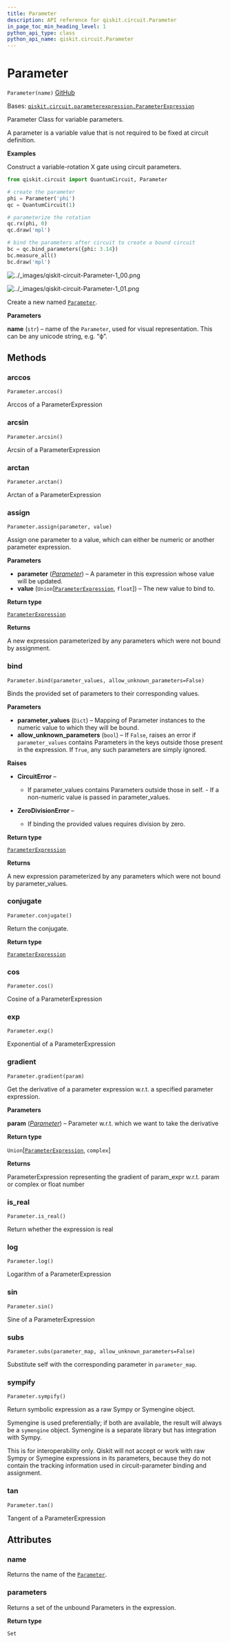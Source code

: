 ```yaml
---
title: Parameter
description: API reference for qiskit.circuit.Parameter
in_page_toc_min_heading_level: 1
python_api_type: class
python_api_name: qiskit.circuit.Parameter
---
```


# Parameter

<span id="qiskit.circuit.Parameter" />

`Parameter(name)` [GitHub](https://github.com/qiskit/qiskit/tree/stable/0.23/qiskit/circuit/parameter.py "view source code")

Bases: [`qiskit.circuit.parameterexpression.ParameterExpression`](qiskit.circuit.ParameterExpression "qiskit.circuit.parameterexpression.ParameterExpression")

Parameter Class for variable parameters.

A parameter is a variable value that is not required to be fixed at circuit definition.

**Examples**

Construct a variable-rotation X gate using circuit parameters.

```python
from qiskit.circuit import QuantumCircuit, Parameter

# create the parameter
phi = Parameter('phi')
qc = QuantumCircuit(1)

# parameterize the rotation
qc.rx(phi, 0)
qc.draw('mpl')

# bind the parameters after circuit to create a bound circuit
bc = qc.bind_parameters({phi: 3.14})
bc.measure_all()
bc.draw('mpl')
```

![../\_images/qiskit-circuit-Parameter-1\_00.png](/images/api/qiskit/0.41/qiskit-circuit-Parameter-1_00.png)

![../\_images/qiskit-circuit-Parameter-1\_01.png](/images/api/qiskit/0.41/qiskit-circuit-Parameter-1_01.png)

Create a new named [`Parameter`](#qiskit.circuit.Parameter "qiskit.circuit.Parameter").

**Parameters**

**name** (`str`) – name of the `Parameter`, used for visual representation. This can be any unicode string, e.g. “ϕ”.

## Methods

### arccos

<span id="qiskit.circuit.Parameter.arccos" />

`Parameter.arccos()`

Arccos of a ParameterExpression

### arcsin

<span id="qiskit.circuit.Parameter.arcsin" />

`Parameter.arcsin()`

Arcsin of a ParameterExpression

### arctan

<span id="qiskit.circuit.Parameter.arctan" />

`Parameter.arctan()`

Arctan of a ParameterExpression

### assign

<span id="qiskit.circuit.Parameter.assign" />

`Parameter.assign(parameter, value)`

Assign one parameter to a value, which can either be numeric or another parameter expression.

**Parameters**

*   **parameter** ([*Parameter*](qiskit.circuit.Parameter "qiskit.circuit.Parameter")) – A parameter in this expression whose value will be updated.
*   **value** (`Union`\[[`ParameterExpression`](qiskit.circuit.ParameterExpression "qiskit.circuit.parameterexpression.ParameterExpression"), `float`]) – The new value to bind to.

**Return type**

[`ParameterExpression`](qiskit.circuit.ParameterExpression "qiskit.circuit.parameterexpression.ParameterExpression")

**Returns**

A new expression parameterized by any parameters which were not bound by assignment.

### bind

<span id="qiskit.circuit.Parameter.bind" />

`Parameter.bind(parameter_values, allow_unknown_parameters=False)`

Binds the provided set of parameters to their corresponding values.

**Parameters**

*   **parameter\_values** (`Dict`) – Mapping of Parameter instances to the numeric value to which they will be bound.
*   **allow\_unknown\_parameters** (`bool`) – If `False`, raises an error if `parameter_values` contains Parameters in the keys outside those present in the expression. If `True`, any such parameters are simply ignored.

**Raises**

*   **CircuitError** –

    *   If parameter\_values contains Parameters outside those in self. - If a non-numeric value is passed in parameter\_values.

*   **ZeroDivisionError** –

    *   If binding the provided values requires division by zero.

**Return type**

[`ParameterExpression`](qiskit.circuit.ParameterExpression "qiskit.circuit.parameterexpression.ParameterExpression")

**Returns**

A new expression parameterized by any parameters which were not bound by parameter\_values.

### conjugate

<span id="qiskit.circuit.Parameter.conjugate" />

`Parameter.conjugate()`

Return the conjugate.

**Return type**

[`ParameterExpression`](qiskit.circuit.ParameterExpression "qiskit.circuit.parameterexpression.ParameterExpression")

### cos

<span id="qiskit.circuit.Parameter.cos" />

`Parameter.cos()`

Cosine of a ParameterExpression

### exp

<span id="qiskit.circuit.Parameter.exp" />

`Parameter.exp()`

Exponential of a ParameterExpression

### gradient

<span id="qiskit.circuit.Parameter.gradient" />

`Parameter.gradient(param)`

Get the derivative of a parameter expression w\.r.t. a specified parameter expression.

**Parameters**

**param** ([*Parameter*](qiskit.circuit.Parameter "qiskit.circuit.Parameter")) – Parameter w\.r.t. which we want to take the derivative

**Return type**

`Union`\[[`ParameterExpression`](qiskit.circuit.ParameterExpression "qiskit.circuit.parameterexpression.ParameterExpression"), `complex`]

**Returns**

ParameterExpression representing the gradient of param\_expr w\.r.t. param or complex or float number

### is\_real

<span id="qiskit.circuit.Parameter.is_real" />

`Parameter.is_real()`

Return whether the expression is real

### log

<span id="qiskit.circuit.Parameter.log" />

`Parameter.log()`

Logarithm of a ParameterExpression

### sin

<span id="qiskit.circuit.Parameter.sin" />

`Parameter.sin()`

Sine of a ParameterExpression

### subs

<span id="qiskit.circuit.Parameter.subs" />

`Parameter.subs(parameter_map, allow_unknown_parameters=False)`

Substitute self with the corresponding parameter in `parameter_map`.

### sympify

<span id="qiskit.circuit.Parameter.sympify" />

`Parameter.sympify()`

Return symbolic expression as a raw Sympy or Symengine object.

Symengine is used preferentially; if both are available, the result will always be a `symengine` object. Symengine is a separate library but has integration with Sympy.

<Admonition title="Note" type="note">
  This is for interoperability only. Qiskit will not accept or work with raw Sympy or Symegine expressions in its parameters, because they do not contain the tracking information used in circuit-parameter binding and assignment.
</Admonition>

### tan

<span id="qiskit.circuit.Parameter.tan" />

`Parameter.tan()`

Tangent of a ParameterExpression

## Attributes

<span id="qiskit.circuit.Parameter.name" />

### name

Returns the name of the [`Parameter`](#qiskit.circuit.Parameter "qiskit.circuit.Parameter").

<span id="qiskit.circuit.Parameter.parameters" />

### parameters

Returns a set of the unbound Parameters in the expression.

**Return type**

`Set`

